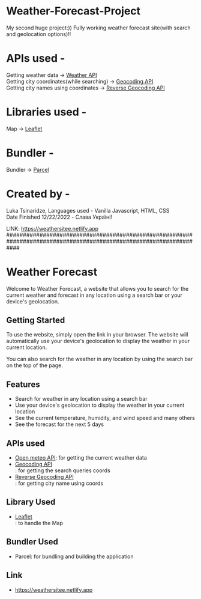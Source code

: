 # Weather-Forecast-Project

My second huge project:)) Fully working weather forecast site(with search and geolocation options)!!

# APIs used -
Getting weather data -> [Weather API](https://open-meteo.com)<br>
Getting city coordinates(while searching) -> [Geocoding API](https://apidocs.geoapify.com/docs/geocoding/forward-geocoding/#about)<br>
Getting city names using coordinates -> [Reverse Geocoding API](https://apidocs.geoapify.com/docs/geocoding/reverse-geocoding/#about)<br>

# Libraries used -
Map -> [Leaflet](https://leafletjs.com)<br> 

# Bundler -
Bundler -> [Parcel](https://parceljs.org)<br> 

# Created by -
Luka Tsinaridze, Languages used - Vanilla Javascript, HTML, CSS<br>
Date Finished 12/22/2022 - Слава Україні!<br>


LINK: https://weathersitee.netlify.app
####################################################################################################################

# Weather Forecast

Welcome to Weather Forecast, a website that allows you to search for the current weather and forecast in any location using a search bar or your device's geolocation.

## Getting Started

To use the website, simply open the link in your browser. The website will automatically use your device's geolocation to display the weather in your current location.

You can also search for the weather in any location by using the search bar on the top of the page.

## Features

- Search for weather in any location using a search bar
- Use your device's geolocation to display the weather in your current location
- See the current temperature, humidity, and wind speed and many others
- See the forecast for the next 5 days

## APIs used
- [Open meteo API](https://open-meteo.com): for getting the current weather data
- [Geocoding API](https://apidocs.geoapify.com/docs/geocoding/forward-geocoding/#about)<br>: for getting the search queries coords
- [Reverse Geocoding API](https://apidocs.geoapify.com/docs/geocoding/reverse-geocoding/#about)<br>: for getting city name using coords

## Library Used
- [Leaflet](https://leafletjs.com)<br> : to handle the Map

## Bundler Used
- Parcel: for bundling and building the application

## Link
- https://weathersitee.netlify.app



